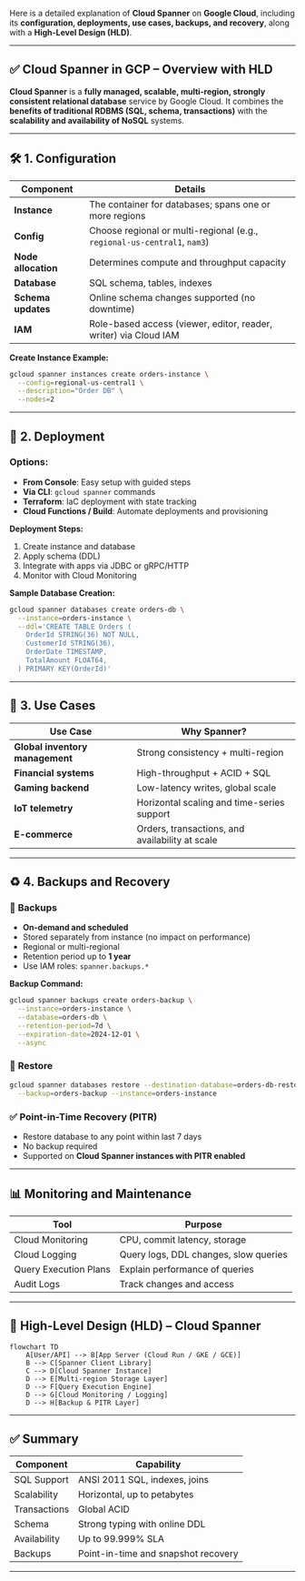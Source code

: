 Here is a detailed explanation of **Cloud Spanner** on **Google Cloud**, including its **configuration, deployments, use cases, backups, and recovery**, along with a **High-Level Design (HLD)**.

---

## ✅ **Cloud Spanner in GCP – Overview with HLD**

**Cloud Spanner** is a **fully managed, scalable, multi-region, strongly consistent relational database** service by Google Cloud. It combines the **benefits of traditional RDBMS (SQL, schema, transactions)** with the **scalability and availability of NoSQL** systems.

---

## 🛠️ 1. **Configuration**

| Component           | Details                                                                  |
| ------------------- | ------------------------------------------------------------------------ |
| **Instance**        | The container for databases; spans one or more regions                   |
| **Config**          | Choose regional or multi-regional (e.g., `regional-us-central1`, `nam3`) |
| **Node allocation** | Determines compute and throughput capacity                               |
| **Database**        | SQL schema, tables, indexes                                              |
| **Schema updates**  | Online schema changes supported (no downtime)                            |
| **IAM**             | Role-based access (viewer, editor, reader, writer) via Cloud IAM         |

**Create Instance Example:**

```bash
gcloud spanner instances create orders-instance \
  --config=regional-us-central1 \
  --description="Order DB" \
  --nodes=2
```

---

## 🚀 2. **Deployment**

### Options:

* **From Console**: Easy setup with guided steps
* **Via CLI**: `gcloud spanner` commands
* **Terraform**: IaC deployment with state tracking
* **Cloud Functions / Build**: Automate deployments and provisioning

**Deployment Steps:**

1. Create instance and database
2. Apply schema (DDL)
3. Integrate with apps via JDBC or gRPC/HTTP
4. Monitor with Cloud Monitoring

**Sample Database Creation:**

```bash
gcloud spanner databases create orders-db \
  --instance=orders-instance \
  --ddl='CREATE TABLE Orders (
    OrderId STRING(36) NOT NULL,
    CustomerId STRING(36),
    OrderDate TIMESTAMP,
    TotalAmount FLOAT64,
  ) PRIMARY KEY(OrderId)'
```

---

## 💼 3. **Use Cases**

| Use Case                        | Why Spanner?                                    |
| ------------------------------- | ----------------------------------------------- |
| **Global inventory management** | Strong consistency + multi-region               |
| **Financial systems**           | High-throughput + ACID + SQL                    |
| **Gaming backend**              | Low-latency writes, global scale                |
| **IoT telemetry**               | Horizontal scaling and time-series support      |
| **E-commerce**                  | Orders, transactions, and availability at scale |

---

## ♻️ 4. **Backups and Recovery**

### 🔁 **Backups**

* **On-demand and scheduled**
* Stored separately from instance (no impact on performance)
* Regional or multi-regional
* Retention period up to **1 year**
* Use IAM roles: `spanner.backups.*`

**Backup Command:**

```bash
gcloud spanner backups create orders-backup \
  --instance=orders-instance \
  --database=orders-db \
  --retention-period=7d \
  --expiration-date=2024-12-01 \
  --async
```

### 🧩 **Restore**

```bash
gcloud spanner databases restore --destination-database=orders-db-restore \
  --backup=orders-backup --instance=orders-instance
```

### ✅ **Point-in-Time Recovery (PITR)**

* Restore database to any point within last 7 days
* No backup required
* Supported on **Cloud Spanner instances with PITR enabled**

---

## 📊 Monitoring and Maintenance

| Tool                  | Purpose                               |
| --------------------- | ------------------------------------- |
| Cloud Monitoring      | CPU, commit latency, storage          |
| Cloud Logging         | Query logs, DDL changes, slow queries |
| Query Execution Plans | Explain performance of queries        |
| Audit Logs            | Track changes and access              |

---

## 🧩 **High-Level Design (HLD) – Cloud Spanner**

```mermaid
flowchart TD
    A[User/API] --> B[App Server (Cloud Run / GKE / GCE)]
    B --> C[Spanner Client Library]
    C --> D[Cloud Spanner Instance]
    D --> E[Multi-region Storage Layer]
    D --> F[Query Execution Engine]
    D --> G[Cloud Monitoring / Logging]
    D --> H[Backup & PITR Layer]
```

---

## ✅ Summary

| Component    | Capability                          |
| ------------ | ----------------------------------- |
| SQL Support  | ANSI 2011 SQL, indexes, joins       |
| Scalability  | Horizontal, up to petabytes         |
| Transactions | Global ACID                         |
| Schema       | Strong typing with online DDL       |
| Availability | Up to 99.999% SLA                   |
| Backups      | Point-in-time and snapshot recovery |

---

